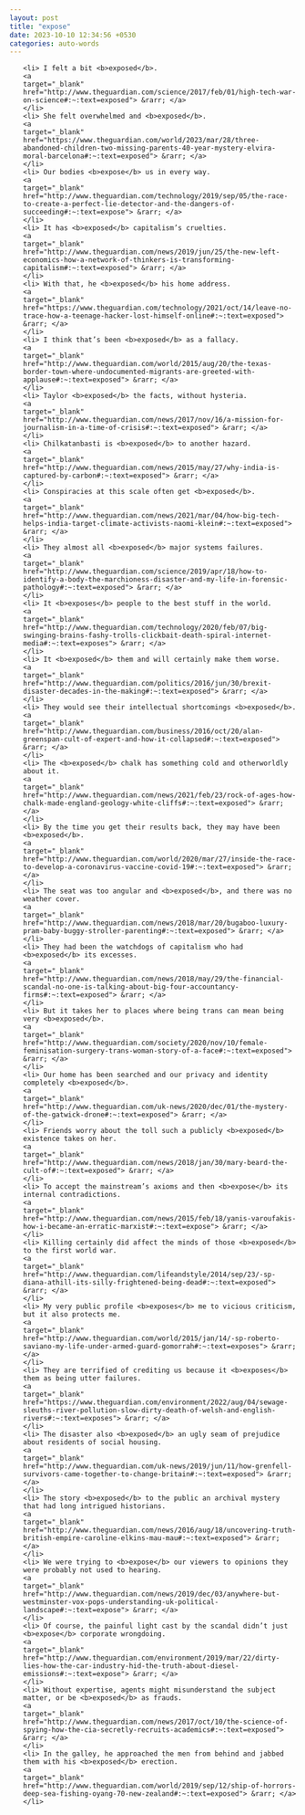 ```yaml
---
layout: post
title: "expose"
date: 2023-10-10 12:34:56 +0530
categories: auto-words
---
```

<ol>

    <li> I felt a bit <b>exposed</b>.
    <a 
    target="_blank" 
    href="http://www.theguardian.com/science/2017/feb/01/high-tech-war-on-science#:~:text=exposed"> &rarr; </a>
    </li>
    <li> She felt overwhelmed and <b>exposed</b>.
    <a 
    target="_blank" 
    href="https://www.theguardian.com/world/2023/mar/28/three-abandoned-children-two-missing-parents-40-year-mystery-elvira-moral-barcelona#:~:text=exposed"> &rarr; </a>
    </li>
    <li> Our bodies <b>expose</b> us in every way.
    <a 
    target="_blank" 
    href="http://www.theguardian.com/technology/2019/sep/05/the-race-to-create-a-perfect-lie-detector-and-the-dangers-of-succeeding#:~:text=expose"> &rarr; </a>
    </li>
    <li> It has <b>exposed</b> capitalism’s cruelties.
    <a 
    target="_blank" 
    href="http://www.theguardian.com/news/2019/jun/25/the-new-left-economics-how-a-network-of-thinkers-is-transforming-capitalism#:~:text=exposed"> &rarr; </a>
    </li>
    <li> With that, he <b>exposed</b> his home address.
    <a 
    target="_blank" 
    href="https://www.theguardian.com/technology/2021/oct/14/leave-no-trace-how-a-teenage-hacker-lost-himself-online#:~:text=exposed"> &rarr; </a>
    </li>
    <li> I think that’s been <b>exposed</b> as a fallacy.
    <a 
    target="_blank" 
    href="http://www.theguardian.com/world/2015/aug/20/the-texas-border-town-where-undocumented-migrants-are-greeted-with-applause#:~:text=exposed"> &rarr; </a>
    </li>
    <li> Taylor <b>exposed</b> the facts, without hysteria.
    <a 
    target="_blank" 
    href="http://www.theguardian.com/news/2017/nov/16/a-mission-for-journalism-in-a-time-of-crisis#:~:text=exposed"> &rarr; </a>
    </li>
    <li> Chilkatanbasti is <b>exposed</b> to another hazard.
    <a 
    target="_blank" 
    href="http://www.theguardian.com/news/2015/may/27/why-india-is-captured-by-carbon#:~:text=exposed"> &rarr; </a>
    </li>
    <li> Conspiracies at this scale often get <b>exposed</b>.
    <a 
    target="_blank" 
    href="http://www.theguardian.com/news/2021/mar/04/how-big-tech-helps-india-target-climate-activists-naomi-klein#:~:text=exposed"> &rarr; </a>
    </li>
    <li> They almost all <b>exposed</b> major systems failures.
    <a 
    target="_blank" 
    href="http://www.theguardian.com/science/2019/apr/18/how-to-identify-a-body-the-marchioness-disaster-and-my-life-in-forensic-pathology#:~:text=exposed"> &rarr; </a>
    </li>
    <li> It <b>exposes</b> people to the best stuff in the world.
    <a 
    target="_blank" 
    href="http://www.theguardian.com/technology/2020/feb/07/big-swinging-brains-fashy-trolls-clickbait-death-spiral-internet-media#:~:text=exposes"> &rarr; </a>
    </li>
    <li> It <b>exposed</b> them and will certainly make them worse.
    <a 
    target="_blank" 
    href="http://www.theguardian.com/politics/2016/jun/30/brexit-disaster-decades-in-the-making#:~:text=exposed"> &rarr; </a>
    </li>
    <li> They would see their intellectual shortcomings <b>exposed</b>.
    <a 
    target="_blank" 
    href="http://www.theguardian.com/business/2016/oct/20/alan-greenspan-cult-of-expert-and-how-it-collapsed#:~:text=exposed"> &rarr; </a>
    </li>
    <li> The <b>exposed</b> chalk has something cold and otherworldly about it.
    <a 
    target="_blank" 
    href="http://www.theguardian.com/news/2021/feb/23/rock-of-ages-how-chalk-made-england-geology-white-cliffs#:~:text=exposed"> &rarr; </a>
    </li>
    <li> By the time you get their results back, they may have been <b>exposed</b>.
    <a 
    target="_blank" 
    href="http://www.theguardian.com/world/2020/mar/27/inside-the-race-to-develop-a-coronavirus-vaccine-covid-19#:~:text=exposed"> &rarr; </a>
    </li>
    <li> The seat was too angular and <b>exposed</b>, and there was no weather cover.
    <a 
    target="_blank" 
    href="http://www.theguardian.com/news/2018/mar/20/bugaboo-luxury-pram-baby-buggy-stroller-parenting#:~:text=exposed"> &rarr; </a>
    </li>
    <li> They had been the watchdogs of capitalism who had <b>exposed</b> its excesses.
    <a 
    target="_blank" 
    href="http://www.theguardian.com/news/2018/may/29/the-financial-scandal-no-one-is-talking-about-big-four-accountancy-firms#:~:text=exposed"> &rarr; </a>
    </li>
    <li> But it takes her to places where being trans can mean being very <b>exposed</b>.
    <a 
    target="_blank" 
    href="http://www.theguardian.com/society/2020/nov/10/female-feminisation-surgery-trans-woman-story-of-a-face#:~:text=exposed"> &rarr; </a>
    </li>
    <li> Our home has been searched and our privacy and identity completely <b>exposed</b>.
    <a 
    target="_blank" 
    href="http://www.theguardian.com/uk-news/2020/dec/01/the-mystery-of-the-gatwick-drone#:~:text=exposed"> &rarr; </a>
    </li>
    <li> Friends worry about the toll such a publicly <b>exposed</b> existence takes on her.
    <a 
    target="_blank" 
    href="http://www.theguardian.com/news/2018/jan/30/mary-beard-the-cult-of#:~:text=exposed"> &rarr; </a>
    </li>
    <li> To accept the mainstream’s axioms and then <b>expose</b> its internal contradictions.
    <a 
    target="_blank" 
    href="http://www.theguardian.com/news/2015/feb/18/yanis-varoufakis-how-i-became-an-erratic-marxist#:~:text=expose"> &rarr; </a>
    </li>
    <li> Killing certainly did affect the minds of those <b>exposed</b> to the first world war.
    <a 
    target="_blank" 
    href="http://www.theguardian.com/lifeandstyle/2014/sep/23/-sp-diana-athill-its-silly-frightened-being-dead#:~:text=exposed"> &rarr; </a>
    </li>
    <li> My very public profile <b>exposes</b> me to vicious criticism, but it also protects me.
    <a 
    target="_blank" 
    href="http://www.theguardian.com/world/2015/jan/14/-sp-roberto-saviano-my-life-under-armed-guard-gomorrah#:~:text=exposes"> &rarr; </a>
    </li>
    <li> They are terrified of crediting us because it <b>exposes</b> them as being utter failures.
    <a 
    target="_blank" 
    href="https://www.theguardian.com/environment/2022/aug/04/sewage-sleuths-river-pollution-slow-dirty-death-of-welsh-and-english-rivers#:~:text=exposes"> &rarr; </a>
    </li>
    <li> The disaster also <b>exposed</b> an ugly seam of prejudice about residents of social housing.
    <a 
    target="_blank" 
    href="http://www.theguardian.com/uk-news/2019/jun/11/how-grenfell-survivors-came-together-to-change-britain#:~:text=exposed"> &rarr; </a>
    </li>
    <li> The story <b>exposed</b> to the public an archival mystery that had long intrigued historians.
    <a 
    target="_blank" 
    href="http://www.theguardian.com/news/2016/aug/18/uncovering-truth-british-empire-caroline-elkins-mau-mau#:~:text=exposed"> &rarr; </a>
    </li>
    <li> We were trying to <b>expose</b> our viewers to opinions they were probably not used to hearing.
    <a 
    target="_blank" 
    href="http://www.theguardian.com/news/2019/dec/03/anywhere-but-westminster-vox-pops-understanding-uk-political-landscape#:~:text=expose"> &rarr; </a>
    </li>
    <li> Of course, the painful light cast by the scandal didn’t just <b>expose</b> corporate wrongdoing.
    <a 
    target="_blank" 
    href="http://www.theguardian.com/environment/2019/mar/22/dirty-lies-how-the-car-industry-hid-the-truth-about-diesel-emissions#:~:text=expose"> &rarr; </a>
    </li>
    <li> Without expertise, agents might misunderstand the subject matter, or be <b>exposed</b> as frauds.
    <a 
    target="_blank" 
    href="http://www.theguardian.com/news/2017/oct/10/the-science-of-spying-how-the-cia-secretly-recruits-academics#:~:text=exposed"> &rarr; </a>
    </li>
    <li> In the galley, he approached the men from behind and jabbed them with his <b>exposed</b> erection.
    <a 
    target="_blank" 
    href="http://www.theguardian.com/world/2019/sep/12/ship-of-horrors-deep-sea-fishing-oyang-70-new-zealand#:~:text=exposed"> &rarr; </a>
    </li>